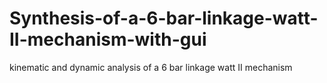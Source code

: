 # Synthesis-of-a-6-bar-linkage-watt-II-mechanism-with-gui
kinematic and dynamic analysis of a 6 bar linkage watt II mechanism
